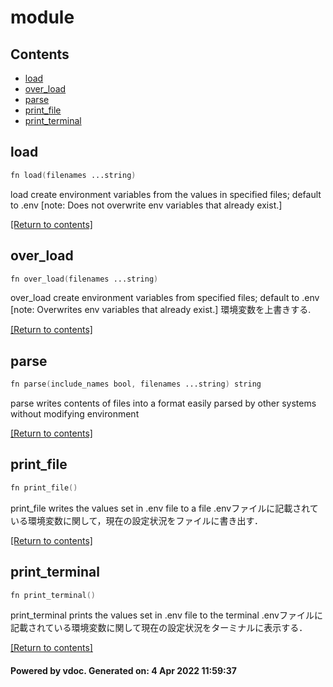 # module 

## Contents
- [load](#load)
- [over_load](#over_load)
- [parse](#parse)
- [print_file](#print_file)
- [print_terminal](#print_terminal)

## load
```v
fn load(filenames ...string)
```

load create environment variables from the values in specified files; default to .env [note: Does not overwrite env variables that already exist.]

[[Return to contents]](#Contents)

## over_load
```v
fn over_load(filenames ...string)
```

over_load create environment variables from specified files; default to .env
[note: Overwrites env variables that already exist.] 環境変数を上書きする.  

[[Return to contents]](#Contents)

## parse
```v
fn parse(include_names bool, filenames ...string) string
```

parse writes contents of files into a format easily parsed by other systems without modifying environment

[[Return to contents]](#Contents)

## print_file
```v
fn print_file()
```

print_file writes the values set in .env file to a file .envファイルに記載されている環境変数に関して，現在の設定状況をファイルに書き出す．

[[Return to contents]](#Contents)

## print_terminal
```v
fn print_terminal()
```

print_terminal prints the values set in .env file to the terminal .envファイルに記載されている環境変数に関して現在の設定状況をターミナルに表示する．

[[Return to contents]](#Contents)

#### Powered by vdoc. Generated on: 4 Apr 2022 11:59:37
